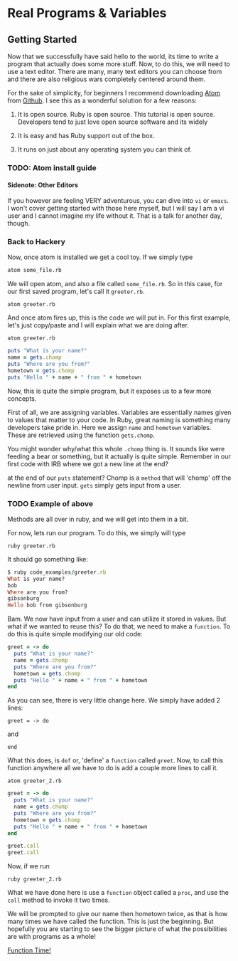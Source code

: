 # Real Programs & Variables
## Getting Started
Now that we successfully have said hello to the world, its time to write a program that actually
does some more stuff. Now, to do this, we will need to use a text editor. There are many, many
text editors you can choose from and there are also religious wars completely centered around them.

For the sake of simplicity, for beginners I recommend downloading [Atom](link) from [Github](link). I see
this as a wonderful solution for a few reasons:

1. It is open source. Ruby is open source. This tutorial is open source. Developers tend to just love open source software and its widely

2. It is easy and has Ruby support out of the box.

3. It runs on just about any operating system you can think of.

### TODO: Atom install guide

#### Sidenote: Other Editors
If you however are feeling VERY adventurous, you can dive into `vi` or `emacs`. I won't cover getting
started with those here myself, but I will say I am a vi user and I cannot imagine my life without it.
That is a talk for another day, though.

### Back to Hackery
Now, once atom is installed we get a cool toy. If we simply type

```bash
atom some_file.rb
```

We will open atom, and also a file called `some_file.rb`. So in this case, for our first saved
program, let's call it `greeter.rb`.

`atom greeter.rb`

And once atom fires up, this is the code we will put in. For this first example, let's just copy/paste
and I will explain what we are doing after.

`atom greeter.rb`

```ruby
puts "What is your name?"
name = gets.chomp
puts "Where are you from?"
hometown = gets.chomp
puts "Hello " + name + " from " + hometown
```

Now, this is quite the simple program, but it exposes us to a few more concepts.

First of all, we are assigning variables. Variables are essentially names given to values that matter
to your code. In Ruby, great naming is something many developers take pride in. Here we assign `name`
and `hometown` variables. These are retrieved using the function `gets.chomp`.

You might wonder why/what this whole `.chomp` thing is. It sounds like were feeding a bear or something,
but it actually is quite simple. Remember in our first code with IRB where we got a new line at the end?

at the end of our `puts` statement? Chomp is a `method` that will 'chomp' off the newline from user
input. `gets` simply gets input from a user.

### TODO Example of above

Methods are all over in ruby, and we will get into them in a bit.

For now, lets run our program. To do this, we simply will type

`ruby greeter.rb`

It should go something like:

```ruby
$ ruby code_examples/greeter.rb
What is your name?
bob
Where are you from?
gibsonburg
Hello bob from gibsonburg
```

Bam. We now have input from a user and can utilize it stored in values. But what if we wanted to reuse
this? To do that, we need to make a `function`. To do this is quite simple modifying our old code:

```ruby
greet = -> do
  puts "What is your name?"
  name = gets.chomp
  puts "Where are you from?"
  hometown = gets.chomp
  puts "Hello " + name + " from " + hometown
end
```

As you can see, there is very little change here. We simply have added 2 lines:

`greet = -> do`

and

`end`

What this does, is `def` or, 'define' a `function` called `greet`. Now, to call this function anywhere
all we have to do is add a couple more lines to call it.

`atom greeter_2.rb`

```ruby
greet = -> do
  puts "What is your name?"
  name = gets.chomp
  puts "Where are you from?"
  hometown = gets.chomp
  puts "Hello " + name + " from " + hometown
end

greet.call
greet.call
```

Now, if we run

`ruby greeter_2.rb`

What we have done here is use a `function` object called a `proc`, and use the `call` method to invoke
it two times.

We will be prompted to give our name then hometown twice, as that is how many times we have called the
function. This is just the beginning. But hopefully you are starting to see the bigger picture of what
the possibilities are with programs as a whole!

[Function Time!](https://github.com/ybur-yug/ruby_guides/blob/master/book/introduction/04_functions.md)
